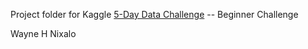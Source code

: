 Project folder for Kaggle [5-Day Data Challenge](https://www.kaggle.com/five-day-data-challenge-signup) -- Beginner Challenge

Wayne H Nixalo